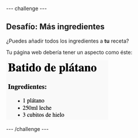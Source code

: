 --- challenge ---

## Desafío: Más ingredientes

¿Puedes añadir todos los ingredientes a **tu** receta?

Tu página web debería tener un aspecto como éste:

![captura de pantalla](images/recipe-more-ingredients.png)

--- /challenge ---